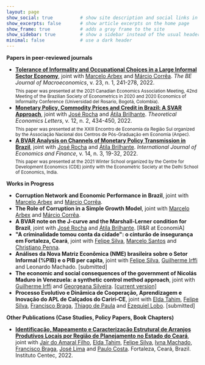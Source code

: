 ```yaml
---
layout: page
show_social: true          # show site description and social links in the footer
show_excerpts: false       # show article excerpts on the home page
show_frame: true           # adds a gray frame to the site
show_sidebar: true         # show a sidebar instead of the usual header
minimal: false             # use a dark header
---
```


**Papers in peer-reviewed journals**
- **[Tolerance of Informality and Occupational Choices in a Large Informal Sector Economy](https://doi.org/10.1515/bejm-2021-0076)**, joint with [Marcelo Arbex](https://sites.google.com/site/arbexmarcelo/) and [Márcio Corrêa](https://www.researchgate.net/profile/Marcio-Correa-3). _The BE Journal of Macroeconomics_, v. 23, n. 1, 241-278, 2022.   
<sub>This paper was presented at the 2021 Canadian Economics Association Meeting, 42nd Meeting of the Brazilian Society of Econometrics in 2020 and 2020 Economics of Informality Conference (Universidad del Rosario, Bogotá, Colombia).<sub>
- **[Monetary Policy, Commodity Prices and Credit in Brazil: A SVAR Approach](https://doi.org/10.4236/tel.2022.122024)**, joint with [José Rocha](https://www.researchgate.net/profile/Francisco-Rocha-16) and [Átila Brilhante](http://lattes.cnpq.br/3964055069648793). _Theoretical Economics Letters_, v. 12, n. 2, 434-450, 2022.  
<sub>This paper was presented at the XXIII Encontro de Economia da Região Sul organized by the Associação Nacional dos Centros de Pós-Graduação em Economia (Anpec).<sub>
- **[A BVAR Analysis on Channels of Monetary Policy Transmission in Brazil](https://doi.org/10.5539/ijef.v14n3p19)**, joint with [José Rocha](https://www.researchgate.net/profile/Francisco-Rocha-16) and [Átila Brilhante](http://lattes.cnpq.br/3964055069648793). _International Journal of Economics and Finance_, v. 14, n. 3, 19-32, 2022.  
<sub>This paper was presented at the 2021 Winter School organized by the Centre for Development Economics (CDE) jointly with the Econometric Society at the Delhi School of Economics, India.<sub>
  
**Works in Progress**
- **Corruption Network and Economic Performance in Brazil**, joint with [Marcelo Arbex](https://sites.google.com/site/arbexmarcelo/) and [Márcio Corrêa](https://www.researchgate.net/profile/Marcio-Correa-3).
- **The Role of Corruption in a Simple Growth Model**, joint with [Marcelo Arbex](https://sites.google.com/site/arbexmarcelo/) and [Márcio Corrêa](https://www.researchgate.net/profile/Marcio-Correa-3).
- **A BVAR note on the J-curve and the Marshall-Lerner condition for Brazil**, joint with [José Rocha](https://www.researchgate.net/profile/Francisco-Rocha-16) and [Átila Brilhante](http://lattes.cnpq.br/3964055069648793). [R&R at EconomiA]
- **"A criminalidade tomou conta da cidade": o cinturão de insegurança em Fortaleza, Ceará**, joint with [Felipe Silva](https://scholar.google.com/citations?user=A2ZsTe0AAAAJ&hl=pt-BR), [Marcelo Santos](https://www.linkedin.com/in/marcelo-d-6683a93a/) and [Christiano Penna](https://scholar.google.com/citations?user=rPPxk0QAAAAJ&hl=en). 
- **Análises da Nova Matriz Econômica (NME) brasileira sobre o Setor Informal (%PIB) e o PIB per capita**, joint with [Felipe Silva](https://scholar.google.com/citations?user=A2ZsTe0AAAAJ&hl=pt-BR), [Guilherme Irffi](https://scholar.google.com/citations?hl=pt-BR&user=_EjecHUAAAAJ) and Leonardo Machado. [submitted]
- **The economic and social consequences of the government of Nicolás Maduro in Venezuela: a synthetic control method approach**, joint with [Guilherme Irffi](https://scholar.google.com/citations?hl=pt-BR&user=_EjecHUAAAAJ) and [Georgeana Silveira](http://lattes.cnpq.br/3016336085010415). [[current version]](https://drive.google.com/file/d/1G_U_bQB1Iv-6MQfv6GbLKc5m6AhYZfC2/view?usp=sharing)
 - **Processo Evolutivo e Dinâmica de Cooperação, Aprendizagem e Inovação do APL de Calçados do Cariri-CE**, joint with [Elda Tahim](https://scholar.google.com/citations?hl=pt-BR&user=4fhQd_EAAAAJ), [Felipe Silva](https://scholar.google.com/citations?user=A2ZsTe0AAAAJ&hl=pt-BR), [Francisco Braga](http://lattes.cnpq.br/7076516474858419), [Thiago de Paula](http://lattes.cnpq.br/3342274690389071) and [Ezequiel Lobo](http://lattes.cnpq.br/9542421438776185). [submitted]
  
**Other Publications (Case Studies, Policy Papers, Book Chapters)**
- **[Identificação, Mapeamento e Caracterização Estrutural de Arranjos Produtivos Locais por Região de Planejamento no Estado do Ceará](https://www.researchgate.net/publication/370465448_Identificacao_Mapeamento_e_Caracterizacao_Estrutural_de_Arranjos_Produtivos_Locais_por_Regiao_de_Planejamento_no_Estado_do_Ceara)**, joint with [Jair do Amaral Filho](https://scholar.google.com/citations?hl=pt-BR&user=O7oLStUAAAAJ), [Elda Tahim](https://scholar.google.com/citations?hl=pt-BR&user=4fhQd_EAAAAJ), [Felipe Silva](https://scholar.google.com/citations?user=A2ZsTe0AAAAJ&hl=pt-BR), [Ivna Machado](https://www.researchgate.net/profile/Ivna-Machado), [Francisco Braga](http://lattes.cnpq.br/7076516474858419), [José Lima](https://www.researchgate.net/profile/Jose-Carlos-Souza-Lima) and [Paulo Costa](https://www.researchgate.net/profile/Paulo-Costa-65). Fortaleza, Ceará, Brazil. Instituto Centec, 2022.
